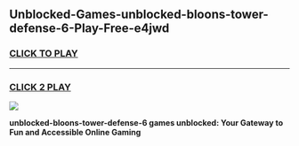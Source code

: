 
## Unblocked-Games-unblocked-bloons-tower-defense-6-Play-Free-e4jwd
<h3>
<a href="https://premium76.site?title=unblocked-bloons-tower-defense-6&ref=18A1">CLICK TO PLAY</a></h3>
<hr>

<h3>
<a href="https://premium76.site?title=unblocked-bloons-tower-defense-6&ref=18A1">CLICK 2 PLAY</a>
  
</h3>

<a href="https://premium76.site?title=unblocked-bloons-tower-defense-6&ref=18A1"><img src="https://clearcache.store/games.png"></a>


**unblocked-bloons-tower-defense-6 games unblocked: Your Gateway to Fun and Accessible Online Gaming**
